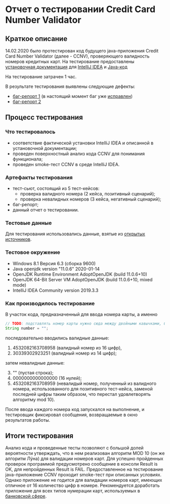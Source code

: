 # Отчет о тестировании Credit Card Number Validator

## Краткое описание

14.02.2020 было протестирован код будущего java-приложения Credit Card Number Validator (далее - CCNV), проверяющего валидность номеров кредитных карт. На тестирование предоставлены [установочная документация](https://github.com/netology-code/javaqa-homeworks/blob/master/intro/idea.md) для [IntelliJ IDEA](https://www.jetbrains.com/toolbox-app/) и [Java-код](https://github.com/netology-code/javaqa-homeworks/tree/master/intro#%D0%BB%D0%B5%D0%B3%D0%B5%D0%BD%D0%B4%D0%B0-1)

На тестирование затрачен 1 час.

В результате тестирования выявлены следующие дефекты:

* [баг-репорт 1](https://github.com/netology-code/javaqa-homeworks/issues/1) (в настоящий момент баг уже [исправлен](https://github.com/netology-code/javaqa-homeworks/commit/6655d8adae22467336c34c9b64120684c37926ba))
* [баг-репорт 2](https://github.com/sergsemenov/-Java1.1-homework-2/issues/1)

## Процесс тестирования

### Что тестировалось
* соответствие фактической установки IntelliJ IDEA и описанной в установочной документации;
* проведен поверхностный анализ кода CCNV для понимания функционала;
* проведен smoke-тест CCNV в среде IntelliJ IDEA.

### Артефакты тестирования
* тест-сьют, состоящий из 5 тест-кейсов:
  * проверка валидного номера (2 кейса, позитивный сценарий);
  * проверка невалидных номеров (3 кейса, негативный сценарий);
* баг-репорт;
* данный отчет о тестировании.

### Тестовые данные
Для тестирования использовались данные, взятые из [открытых источников](https://www.freeformatter.com/credit-card-number-generator-validator.html).

### Тестовое окружение
* Windows 8.1 Версия 6.3 (сборка 9600)
* Java openjdk version "11.0.6" 2020-01-14
* OpenJDK Runtime Environment AdoptOpenJDK (build 11.0.6+10)
* OpenJDK 64-Bit Server VM AdoptOpenJDK (build 11.0.6+10, mixed mode)
* IntelliJ IDEA Community version 2019.3.3

### Как производилось тестирование
В участок кода, предназначенный для ввода номера карты, а именно
```java
// TODO: подставлять номер карты нужно сюда между двойными кавычками, без пробелов
String number = "";
```
последовательно вводились валидные данные:
1. 4532082163708958 (валидный номер из 16 цифр), 
1. 30339302923251 (валидный номер из 14 цифр);

затем невалидные данные:

3. "" (пустая строка);
3. 0000000000000000 (16 нулей);
3. 4532082163708959 (невалидый номер, полученный из валидного номера, использованного для позитивного тест-кейса, заменой последней цифры таким образом, что перестал удовлетворять алгоритму mod 10).

После ввода каждого номера код запускался на выполнение, и тестировщик фиксировал сообщения, возвращаемые в окно результатов работы.

## Итоги тестирования

Анализ кода и проведенные тесты позволяют с большой долей вероятности утверждать, что в нем реализован алгоритм MOD 10 (он же алгоритм Лýна) для валидации номеров карт. Для успешно пройденных проверок программой предусмотрено сообщение в консоли Result is OK, для непройденных Result is FAIL. Предоставленное на тестирование java-приложение CCNV проходит smoke-тест при описанных условиях. Однако приложение не годится для валидации номеров карт, имеющих отличное от 16 количество цифр в номере. Рекомендуется доработать приложение для всех типов нумерации карт, используемых в [банковской сфере](https://www.freeformatter.com/credit-card-number-generator-validator.html#cardFormats).
